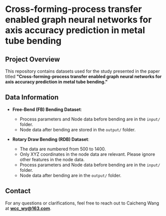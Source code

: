 # Cross-forming-process transfer enabled graph neural networks for axis accuracy prediction in metal tube bending 

## Project Overview

This repository contains datasets used for the study presented in the paper titled **"Cross-forming-process transfer enabled graph neural networks for axis accuracy prediction in metal tube bending."** 


## Data Information

- **Free-Bend (FB) Bending Dataset**:
    - Process parameters and Node data before bending are in the `input/` folder.
    - Node data after bending are stored in the `output/` folder.

- **Rotary Draw Bending (RDB) Dataset**:
    - The data are numbered from 500 to 1400.
    - Only XYZ coordinates in the node data are relevant. Please ignore other features in the node data.
    - Process parameters and Node data before bending are in the `input/` folder.
    - Node data after bending are in the `output/` folder.


## Contact

For any questions or clarifications, feel free to reach out to Caicheng Wang at **wcc_wy@163.com**.
